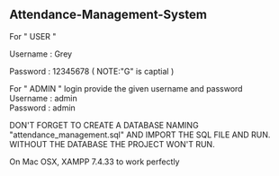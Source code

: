 ## Attendance-Management-System

For " USER  " <br>

Username : Grey <br>

Password : 12345678      ( NOTE:"G" is captial )<br>


For " ADMIN " login provide the given username and password<br>
Username : admin<br>
Password : admin<br>


DON'T FORGET TO CREATE A DATABASE NAMING "attendance_management.sql" AND IMPORT THE SQL FILE AND RUN.
WITHOUT THE DATABASE THE PROJECT WON'T RUN.

On Mac OSX, XAMPP 7.4.33 to work perfectly 
